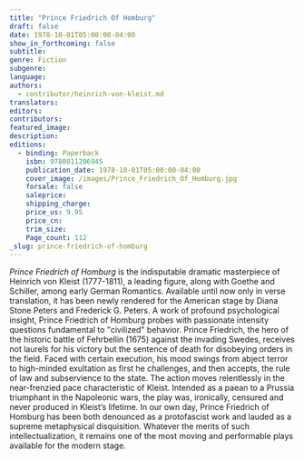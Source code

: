 ```yaml
---
title: "Prince Friedrich Of Homburg"
draft: false
date: 1978-10-01T05:00:00-04:00
show_in_forthcoming: false
subtitle:
genre: Fiction
subgenre:
language:
authors:
  - contributor/heinrich-von-kleist.md
translators:
editors:
contributors:
featured_image:
description:
editions:
  - binding: Paperback
    isbn: 9780811206945
    publication_date: 1978-10-01T05:00:00-04:00
    cover_image: /images/Prince_Friedrich_Of_Homburg.jpg
    forsale: false
    saleprice:
    shipping_charge:
    price_us: 9.95
    price_cn:
    trim_size:
    Page_count: 112
_slug: prince-friedrich-of-homburg
---
```


_Prince Friedrich of Homburg_ is the indisputable dramatic masterpiece of Heinrich von Kleist (1777-1811), a leading figure, along with Goethe and Schiller, among early German Romantics. Available until now only in verse translation, it has been newly rendered for the American stage by Diana Stone Peters and Frederick G. Peters. A work of profound psychological insight, Prince Friedrich of Homburg probes with passionate intensity questions fundamental to "civilized" behavior. Prince Friedrich, the hero of the historic battle of Fehrbellin (1675) against the invading Swedes, receives not laurels for his victory but the sentence of death for disobeying orders in the field. Faced with certain execution, his mood swings from abject terror to high-minded exultation as first he challenges, and then accepts, the rule of law and subservience to the state. The action moves relentlessly in the near-frenzied pace characteristic of Kleist. Intended as a paean to a Prussia triumphant in the Napoleonic wars, the play was, ironically, censured and never produced in Kleist’s lifetime. In our own day, Prince Friedrich of Homburg has been both denounced as a protofascist work and lauded as a supreme metaphysical disquisition. Whatever the merits of such intellectualization, it remains one of the most moving and performable plays available for the modern stage.

